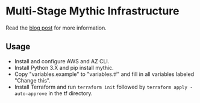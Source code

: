 # Multi-Stage Mythic Infrastructure
Read the [blog post](https://blog.kyleavery.com/posts/multi-stage-mythic) for more information.

## Usage
* Install and configure AWS and AZ CLI.
* Install Python 3.X and pip install mythic.
* Copy "variables.example" to "variables.tf" and fill in all variables labeled "Change this".
* Install Terraform and run `terraform init` followed by `terraform apply -auto-approve` in the tf directory.
